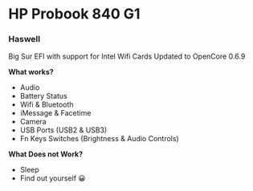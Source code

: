 # <h1>HP Probook 840 G1</h1> <h3>Haswell</h3>
 Big Sur EFI with support for Intel Wifi Cards
 Updated to OpenCore 0.6.9
 
 **What works?**
 - Audio 
 - Battery Status
 - Wifi & Bluetooth
 - iMessage & Facetime
 - Camera
 - USB Ports (USB2 & USB3)
 - Fn Keys Switches (Brightness & Audio Controls)

**What Does not Work?**
- Sleep
- Find out yourself :grinning:

